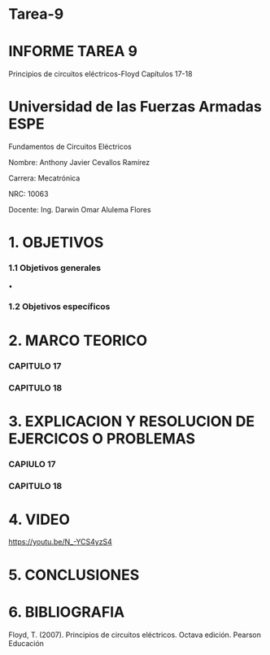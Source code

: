# Tarea-9
# INFORME TAREA 9
Principios de circuitos eléctricos-Floyd Capítulos 17-18
# Universidad de las Fuerzas Armadas ESPE

Fundamentos de Circuitos Eléctricos

Nombre: Anthony Javier Cevallos Ramírez

Carrera: Mecatrónica

NRC: 10063

Docente: Ing. Darwin Omar Alulema Flores

# 1. OBJETIVOS
### 1.1 Objetivos generales
•

### 1.2 Objetivos específicos 

# 2. MARCO TEORICO
### CAPITULO 17


### CAPITULO 18

# 3. EXPLICACION Y RESOLUCION DE EJERCICOS O PROBLEMAS 
### CAPIULO 17

### CAPITULO 18
# 4. VIDEO 

https://youtu.be/N_-YCS4yzS4

# 5. CONCLUSIONES 
# 6. BIBLIOGRAFIA

Floyd, T. (2007). Principios de circuitos eléctricos. Octava edición. Pearson Educación


